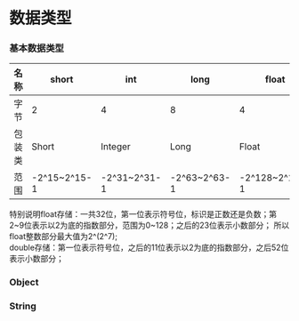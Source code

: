 数据类型
====

### 基本数据类型 ###

 名称 | short | int | long | float | double | char | byte | bool 
 ------ | ------ | ------ | ------ | ------ | ------ | ------ | ------ | ------
 字节 | 2 | 4 | 8 | 4 | 8 | 2 | 1 | 1
 包装类 | Short | Integer | Long | Float | Double | Character | Byte | Bool
 范围 | -2^15~2^15-1 | -2^31~2^31-1 | -2^63~2^63-1 |-2^128~2^128-1 |-2^1024~2^1024-1 | 0~2^16-1 | -128~127 | -
 
 特别说明float存储：一共32位，第一位表示符号位，标识是正数还是负数；第2~9位表示以2为底的指数部分，范围为0~128；之后的23位表示小数部分；
 所以float整数部分最大值为2^(2^7);<br>
 double存储：第一位表示符号位，之后的11位表示以2为底的指数部分，之后52位表示小数部分；


### Object ###

### String ###
